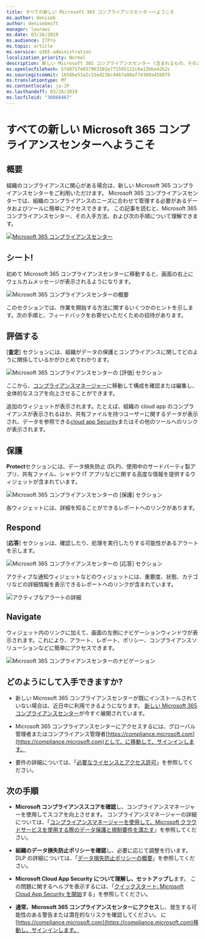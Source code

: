 ```yaml
---
title: すべての新しい Microsoft 365 コンプライアンスセンターへようこそ
ms.author: deniseb
author: denisebmsft
manager: laurawi
ms.date: 03/26/2019
ms.audience: ITPro
ms.topic: article
ms.service: o365-administration
localization_priority: Normal
description: 新しい Microsoft 365 コンプライアンスセンター (含まれるもの、その入手方法、および次の手順) について説明します。
ms.openlocfilehash: 5f407174037963102e771595122c6a13bba42b2c
ms.sourcegitcommit: 1658be51e2c21ed23bc4467a98af74300a45b975
ms.translationtype: MT
ms.contentlocale: ja-JP
ms.lasthandoff: 03/26/2019
ms.locfileid: "30868467"
---
```

# <a name="welcome-to-your-all-new-microsoft-365-compliance-center"></a>すべての新しい Microsoft 365 コンプライアンスセンターへようこそ

## <a name="overview"></a>概要

組織のコンプライアンスに関心がある場合は、新しい Microsoft 365 コンプライアンスセンターをご利用いただけます。 Microsoft 365 コンプライアンスセンターでは、組織のコンプライアンスのニーズに合わせて管理する必要があるデータおよびツールに簡単にアクセスできます。 この記事を読むと、Microsoft 365 コンプライアンスセンター、その入手方法、および次の手順について理解できます。

[![Microsoft 365 コンプライアンスセンター](media/m365-compliance-center.png)](https://compliance.microsoft.com)

## <a name="welcome"></a>シート!

初めて Microsoft 365 コンプライアンスセンターに移動すると、画面の右上にウェルカムメッセージが表示されるようになります。

![Microsoft 365 コンプライアンスセンターの概要](media/m365-compliancecenter-welcomesteps.png)

このセクションでは、作業を開始する方法に関するいくつかのヒントを示します。次の手順と、フィードバックをお寄せいただくための招待があります。

## <a name="assess"></a>評価する

[**査定**] セクションには、組織がデータの保護とコンプライアンスに関してどのように関係しているかがひとめでわかります。

![Microsoft 365 コンプライアンスセンターの [評価] セクション](media/m365-compliance-center-assess.png)

ここから、[コンプライアンスマネージャー](meet-data-protection-and-regulatory-reqs-using-microsoft-cloud.md)に移動して構成を確認または編集し、全体的なスコアを向上させることができます。

追加のウィジェットが表示されます。たとえば、組織の cloud app のコンプライアンスが表示されるほか、共有ファイルを持つユーザーに関するデータが表示され、データを参照できる[cloud app Security](https://docs.microsoft.com/cloud-app-security/)またはその他のツールへのリンクが表示されます。

## <a name="protect"></a>保護

**Protect**セクションには、データ損失防止 (DLP)、使用中のサードパーティ製アプリ、共有ファイル、シャドウ IT アプリなどに関する高度な情報を提供するウィジェットが含まれています。 

![Microsoft 365 コンプライアンスセンターの [保護] セクション](media/m365-compliance-center-protect.png)

各ウィジェットには、詳細を知ることができるレポートへのリンクがあります。

## <a name="respond"></a>Respond

[**応答**] セクションは、確認したり、処理を実行したりする可能性があるアラートを示します。

![Microsoft 365 コンプライアンスセンターの [応答] セクション](media/m365-compliance-center-respond.png)

アクティブな通知ウィジェットなどのウィジェットには、重要度、状態、カテゴリなどの詳細情報を表示できるレポートへのリンクが含まれています。

![アクティブなアラートの詳細](media/m365-compliance-center-alerts-details.png) 

## <a name="navigate"></a>Navigate

ウィジェット内のリンクに加えて、画面の左側にナビゲーションウィンドウが表示されます。これにより、アラート、レポート、ポリシー、コンプライアンスソリューションなどに簡単にアクセスできます。 

![Microsoft 365 コンプライアンスセンターのナビゲーション](media/m365-compliance-center-leftnav.png)

## <a name="how-do-i-get-this"></a>どのようにして入手できますか?

- 新しい Microsoft 365 コンプライアンスセンターが既にインストールされていない場合は、近日中に利用できるようになります。 [新しい Microsoft 365 コンプライアンスセンター](microsoft-security-and-compliance.md#microsoft-365-compliance-center)が今すぐ展開されています。

- Microsoft 365 コンプライアンスセンターにアクセスするには、グローバル管理者またはコンプライアンス管理者[https://compliance.microsoft.com](https://compliance.microsoft.com)として、に移動して、サインインします。 

- 要件の詳細については、「[必要なライセンスとアクセス許可](microsoft-security-and-compliance.md#required-licenses-and-permissions)」を参照してください。

## <a name="next-steps"></a>次の手順

- **Microsoft コンプライアンススコアを確認**し、コンプライアンスマネージャーを使用してスコアを向上させます。 コンプライアンスマネージャーの詳細については、「[コンプライアンスマネージャーを使用して、Microsoft クラウドサービスを使用する際のデータ保護と規制要件を満たす](meet-data-protection-and-regulatory-reqs-using-microsoft-cloud.md)」を参照してください。

- **組織のデータ損失防止ポリシーを確認**し、必要に応じて調整を行います。 DLP の詳細については、「[データ損失防止ポリシーの概要](data-loss-prevention-policies.md)」を参照してください。 

- **Microsoft Cloud App Security について理解し、セットアップし**ます。 この問題に関するヘルプを表示するには、「[クイックスタート: Microsoft Cloud App Security を開始](https://docs.microsoft.com/cloud-app-security/getting-started-with-cloud-app-security)する」を参照してください。  

- **通常、Microsoft 365 コンプライアンスセンターにアクセス**し、発生する可能性のある警告または潜在的なリスクを確認してください。 に[https://compliance.microsoft.com](https://compliance.microsoft.com)移動し、サインインします。